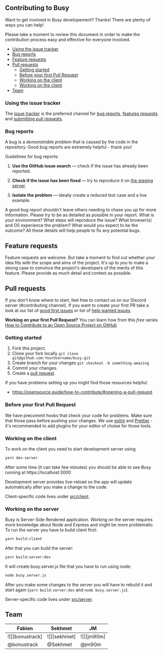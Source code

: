 ## Contributing to Busy

Want to get involved in Busy developement? Thanks! There are plenty of ways you can help!

Please take a moment to review this document in order to make the contribution process easy and
effective for everyone involved.

* [Using the issue tracker](#using-the-issue-tracker)
* [Bug reports](#bug-reports)
* [Feature requests](#feature-requests)
* [Pull requests](#pull-requests)
  * [Getting started](#getting-started)
  * [Before your first Pull Request](#before-your-first-pull-request)
  * [Working on the client](#working-on-the-client)
  * [Working on the client](#working-on-the-server)
* [Team](#team)

### Using the issue tracker

The [issue tracker](https://github.com/busyorg/busy/issues) is the preferred channel
for [bug reports](#bug-reports), [features requests](#feature-requests) and [submitting pull requests](#pull-requests).

### Bug reports

A bug is a _demonstrable problem_ that is caused by the code in the repository. Good bug reports are
extremely helpful - thank you!

Guidelines for bug reports:

1. **Use the GitHub issue search** &mdash; check if the issue has already been reported.

2. **Check if the issue has been fixed** &mdash; try to reproduce it on [the staging server](https://staging.busy.org/).

3. **Isolate the problem** &mdash; ideally create a reduced test case and a live example.

A good bug report shouldn't leave others needing to chase you up for more information. Please try to
be as detailed as possible in your report. What is your environment? What steps will reproduce the
issue? What browser(s) and OS experience the problem? What would you expect to be the outcome? All
these details will help people to fix any potential bugs.

## Feature requests

Feature requests are welcome. But take a moment to find out whether your idea fits with the scope
and aims of the project. It's up to _you_ to make a strong case to convince the project's developers
of the merits of this feature. Please provide as much detail and context as possible.

## Pull requests

If you don't know where to start, feel free to contact us on our Discord server (#contributing channel).
If you want to create your first PR take a look at our list of
[good first issues](https://github.com/busyorg/busy/issues?q=is%3Aissue+is%3Aopen+label%3A%22good+first+issue%22)
or list of [help wanted issues](https://github.com/busyorg/busy/issues?q=is%3Aissue+is%3Aopen+label%3A%22help+wanted%22).

**Working on your first Pull Request?** You can learn how from this _free_ series [How to Contribute to an Open Source Project on GitHub](https://egghead.io/series/how-to-contribute-to-an-open-source-project-on-github)

### Getting started

1. Fork this project.
2. Clone your fork locally `git clone git@github.com:YourUsername/busy.git`
3. Create branch for your changes `git checkout -b something-amazing`
4. Commit your changes.
5. Create a [pull request](https://github.com/busyorg/busy/compare).

If you have problems setting up you might find those resources helpful:

* https://opensource.guide/how-to-contribute/#opening-a-pull-request

### Before your first Pull Request

We have precommit hooks that check your code for problems. Make sure that those pass before pushing your changes. We use [eslint](https://eslint.org/) and [Prettier](https://prettier.io/) - it's recommended to add plugins for your editor of choise for those tools.

### Working on the client

To work on the client you need to start development server using

```bash
yarn dev-server
```

After some time (it can take few minutes) you should be able to see Busy running at https://localhost:3000

Development server provides live-reload so the app will update automatically after you make a change to the code.

Client-specific code lives under [src/client](https://github.com/busyorg/busy/tree/master/src/client).

### Working on the server

Busy is Server-Side Rendered application. Working on the server requires more knowledge about Node and Express and might be more problematic.
To run the server you have to build client first:

```bash
yarn build:client
```

Afer that you can build the server:

```bash
yarn build:server:dev
```

It will create busy.server.js file that you have to run using node:

```bash
node busy.server.js
```

After you make some changes to the server you will have to rebuild it and start again (`yarn build:server:dev` and `node busy.server.js`).

Server-specific code lives under [src/server](https://github.com/busyorg/busy/tree/master/src/server).

## Team

| Fabien          | Sekhmet      | JM         |
| --------------- | ------------ | ---------- |
| ![][bonustrack] | ![][sekhmet] | ![][jm90m] |
| @bonustrack     | @Sekhmet     | @jm90m     |
